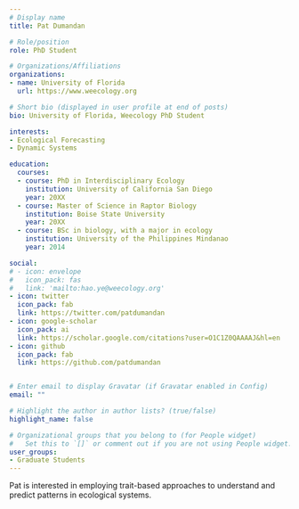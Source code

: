 ```yaml
---
# Display name
title: Pat Dumandan

# Role/position
role: PhD Student

# Organizations/Affiliations
organizations:
- name: University of Florida
  url: https://www.weecology.org

# Short bio (displayed in user profile at end of posts)
bio: University of Florida, Weecology PhD Student

interests:
- Ecological Forecasting
- Dynamic Systems

education:
  courses:
  - course: PhD in Interdisciplinary Ecology
    institution: University of California San Diego
    year: 20XX
  - course: Master of Science in Raptor Biology
    institution: Boise State University
    year: 20XX
  - course: BSc in biology, with a major in ecology
    institution: University of the Philippines Mindanao
    year: 2014

social:
# - icon: envelope
#   icon_pack: fas
#   link: 'mailto:hao.ye@weecology.org'
- icon: twitter
  icon_pack: fab
  link: https://twitter.com/patdumandan
- icon: google-scholar
  icon_pack: ai
  link: https://scholar.google.com/citations?user=O1C1Z0QAAAAJ&hl=en
- icon: github
  icon_pack: fab
  link: https://github.com/patdumandan


# Enter email to display Gravatar (if Gravatar enabled in Config)
email: ""

# Highlight the author in author lists? (true/false)
highlight_name: false

# Organizational groups that you belong to (for People widget)
#   Set this to `[]` or comment out if you are not using People widget.
user_groups:
- Graduate Students
---
```


Pat is interested in employing trait-based approaches to understand and predict patterns in ecological systems.
